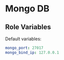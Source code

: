 Mongo DB
=========

Role Variables
--------------

Default variables:
```yaml
mongo_port: 27017
mongo_bind_ip: 127.0.0.1
```
